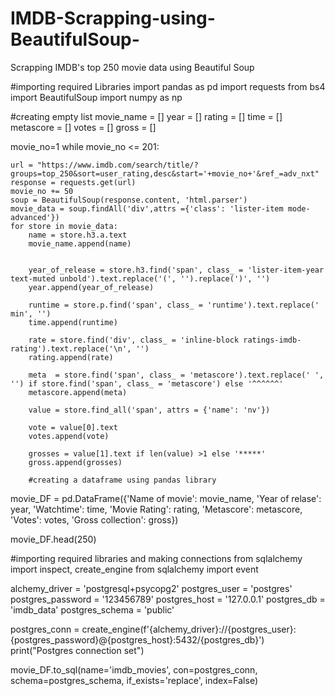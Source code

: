 # IMDB-Scrapping-using-BeautifulSoup-
Scrapping IMDB's top 250 movie data using Beautiful Soup

#importing required Libraries
import pandas as pd 
import requests
from bs4 import BeautifulSoup
import numpy as np

#creating empty list 
movie_name = []
year = []
rating = []
time = []
metascore = []
votes = []
gross = []

movie_no=1
while movie_no <= 201:
    
    url = "https://www.imdb.com/search/title/?groups=top_250&sort=user_rating,desc&start='+movie_no+'&ref_=adv_nxt"
    response = requests.get(url)
    movie_no += 50
    soup = BeautifulSoup(response.content, 'html.parser')
    movie_data = soup.findAll('div',attrs ={'class': 'lister-item mode-advanced'})
    for store in movie_data:    
        name = store.h3.a.text
        movie_name.append(name)
        
        
        year_of_release = store.h3.find('span', class_ = 'lister-item-year text-muted unbold').text.replace('(', '').replace(')', '')
        year.append(year_of_release)
    
        runtime = store.p.find('span', class_ = 'runtime').text.replace(' min', '')
        time.append(runtime)

        rate = store.find('div', class_ = 'inline-block ratings-imdb-rating').text.replace('\n', '')
        rating.append(rate)

        meta  = store.find('span', class_ = 'metascore').text.replace(' ', '') if store.find('span', class_ = 'metascore') else '^^^^^^'
        metascore.append(meta)
        
        value = store.find_all('span', attrs = {'name': 'nv'})

        vote = value[0].text
        votes.append(vote)

        grosses = value[1].text if len(value) >1 else '*****'
        gross.append(grosses)
        
        #creating a dataframe using pandas library
movie_DF = pd.DataFrame({'Name of movie': movie_name, 'Year of relase': year, 'Watchtime': time, 'Movie Rating': rating, 'Metascore': metascore, 'Votes': votes, 'Gross collection': gross})

movie_DF.head(250)

#importing required libraries and making connections
from sqlalchemy import inspect, create_engine
from sqlalchemy import event

alchemy_driver = 'postgresql+psycopg2'
postgres_user = 'postgres'
postgres_password = '123456789'
postgres_host = '127.0.0.1'
postgres_db = 'imdb_data'
postgres_schema = 'public'


postgres_conn = create_engine(f'{alchemy_driver}://{postgres_user}:{postgres_password}@{postgres_host}:5432/{postgres_db}')
print("Postgres connection set")

movie_DF.to_sql(name='imdb_movies', con=postgres_conn, schema=postgres_schema, if_exists='replace', index=False)

